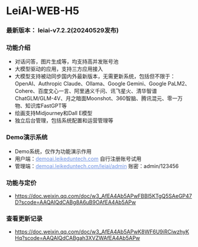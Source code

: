 # LeiAI-WEB-H5


### 最新版本： leiai-v7.2.2(20240529发布)

### 功能介绍
- 对话问答，图片生成等，均支持高并发账号池
- 大模型驱动的应用，支持三方应用接入
- 大模型支持被动同步国内外最新版本，无需更新系统，包括但不限于：OpenAI、Authropic Claude、Ollama、Google Gemini、Google PaLM2、Cohere、百度文心一言、阿里通义千问、讯飞星火、清华智谱ChatGLM/GLM-4V、月之暗面Moonshot、360智脑、腾讯混元、零一万物、知识库FastGPT等
- 绘画支持Midjourney和Dall E模型
- 独立后台管理，包括系统配置和运营管理等

### Demo演示系统
<ul>
<li>Demo系统，仅作为功能演示作用</li>
<li>用户端：<a href="http://demoai.leikeduntech.com" style="color:#6c90e3;" target="_blank">demoai.leikeduntech.com</a>  自行注册账号试用</li>
<li>管理端：<a href="http://demoai.leikeduntech.com/leiai/admin" style="color:#6c90e3;" target="_blank">demoai.leikeduntech.com/leiai/admin</a>  账密：admin/123456</li>
</ul>

### 功能与定价
- https://doc.weixin.qq.com/doc/w3_AfEA4Ab5APwFBBl5KTgQ5SAeGP47D?scode=AAQAlQdCABg8A6uB9OAfEA4Ab5APw

### 查看更新记录
- https://doc.weixin.qq.com/doc/w3_AfEA4Ab5APwK8WF6U9iRCiwzhyKHq?scode=AAQAlQdCABgah3XVZWAfEA4Ab5APw
